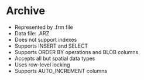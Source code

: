 # Archive

- Represented by .frm file
- Data file: .ARZ
- Does not support indexes
- Supports INSERT and SELECT
- Supports ORDER BY operations and BLOB columns
- Accepts all but spatial data types
- Uses row-level locking
- Supports AUTO_INCREMENT columns